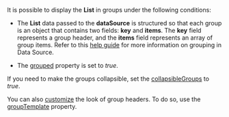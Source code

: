 It is possible to display the **List** in groups under the following conditions:

- The **List** data passed to the **dataSource** is structured so that each group is an object that contains two fields: **key** and **items**. The **key** field represents a group header, and the **items** field represents an array of group items. Refer to this [help guide](/Documentation/Guide/UI_Components/List/Grouping/In_the_Data_Source/) for more information on grouping in Data Source.   

- The [grouped](/Documentation/ApiReference/UI_Components/dxList/Configuration/#grouped) property is set to *true*.    

If you need to make the groups collapsible, set the [collapsibleGroups](/Documentation/ApiReference/UI_Components/dxList/Configuration/#collapsibleGroups) to *true*. 

You can also [customize](/Documentation/Guide/UI_Components/List/Grouping/Customize_Group_Headers/) the look of group headers. To do so, use the [groupTemplate](/Documentation/ApiReference/UI_Components/dxList/Configuration/#groupTemplate) property.